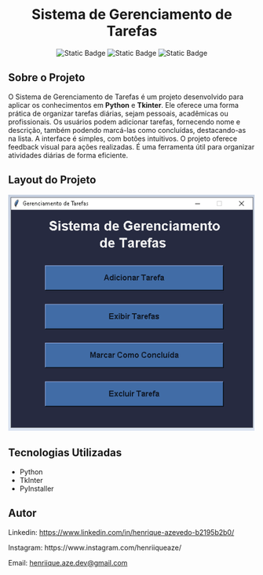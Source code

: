 <h1 align='center'>Sistema de Gerenciamento de Tarefas</h1>
<p align='center'>
    <img alt="Static Badge" src="https://img.shields.io/badge/Licen%C3%A7a-MIT-black?style=for-the-badge&labelColor=%23262A40&color=%233451F7">
    <img alt="Static Badge" src="https://img.shields.io/badge/Python-black?style=for-the-badge&logo=Python&labelColor=%23262A40&color=%233451F7">
    <img alt="Static Badge" src="https://img.shields.io/badge/Bibliotca-TkInter-black?style=for-the-badge&labelColor=%23262A40&color=%233451F7">
</p>

<h2>Sobre o Projeto</h2>
<p>O Sistema de Gerenciamento de Tarefas é um projeto desenvolvido para aplicar os conhecimentos em <b>Python</b> e <b>Tkinter</b>. Ele oferece uma forma prática de organizar tarefas diárias, sejam pessoais, acadêmicas ou profissionais. Os usuários podem adicionar tarefas, fornecendo nome e descrição, também podendo marcá-las como concluídas, destacando-as na lista. A interface é simples, com botões intuitivos. O projeto oferece feedback visual para ações realizadas. É uma ferramenta útil para organizar atividades diárias de forma eficiente.</p>

<h2>Layout do Projeto</h2>
<img src="imagens/foto_menu.png" alt="Menu">

<h2>Tecnologias Utilizadas</h2>
<ul type="disk">
    <li>Python</li>
    <li>TkInter</li>
    <li>PyInstaller</li>
</ul>

<h2>Autor</h2>
<p>Linkedin: <a href="https://www.linkedin.com/in/henrique-azevedo-b2195b2b0/">https://www.linkedin.com/in/henrique-azevedo-b2195b2b0/</a>
<p>Instagram: <a href="https://www.instagram.com/henriiqueaze/"></a>https://www.instagram.com/henriiqueaze/</p>
<p>Email: <a href="mailto:henriquee.aze.dev@gmail.com">henriique.aze.dev@gmail.com</a></p>